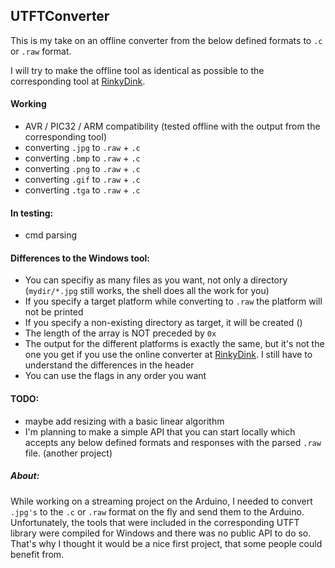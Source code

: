 ## UTFTConverter

This is my take on an offline converter from the below defined formats to `.c` or `.raw` format.

I will try to make the offline tool as identical as possible to the corresponding tool at [RinkyDink](http://www.rinkydinkelectronics.com/library.php?id=51).

#### Working

  * AVR / PIC32 / ARM compatibility (tested offline with the output from the corresponding tool)
  * converting `.jpg` to `.raw` + `.c`
  * converting `.bmp` to `.raw` + `.c`
  * converting `.png` to `.raw` + `.c`
  * converting `.gif` to `.raw` + `.c`
  * converting `.tga` to `.raw` + `.c`

#### In testing:

  * cmd parsing

#### Differences to the Windows tool:

  * You can specifiy as many files as you want, not only a directory (`mydir/*.jpg` still works, the shell does all the work for you)
  * If you specify a target platform while converting to `.raw` the platform will not be printed
  * If you specify a non-existing directory as target, it will be created ()
  * The length of the array is NOT preceded by `0x`
  * The output for the different platforms is exactly the same, but it's not the one you get if you use the online converter at [RinkyDink](http://www.rinkydinkelectronics.com/t_imageconverter565.php). I still have to understand the differences in the header
  * You can use the flags in any order you want

#### TODO:

  * maybe add resizing with a basic linear algorithm
  * I'm planning to make a simple API that you can start locally which accepts any below defined formats and responses with the parsed `.raw` file. (another project)


##### About:

While working on a streaming project on the Arduino, I needed to convert `.jpg's` to the `.c` or `.raw` format on the fly and send them to the Arduino. Unfortunately, the tools that were included in the corresponding UTFT library were compiled for Windows and there was no public API to do so. That's why I thought it would be a nice first project, that some people could benefit from.
